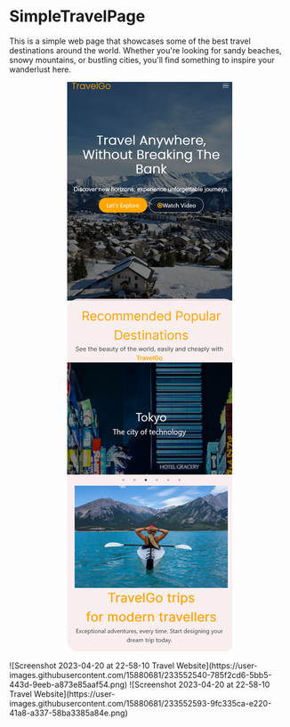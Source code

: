 # SimpleTravelPage
 This is a simple web page that showcases some of the best travel destinations around the world. Whether you're looking for sandy beaches, snowy mountains, or bustling cities, you'll find something to inspire your wanderlust here.
<p align="center"><center><img src="travel-again.png"></center></p>
![Screenshot 2023-04-20 at 22-58-10 Travel Website](https://user-images.githubusercontent.com/15880681/233552540-785f2cd6-5bb5-443d-9eeb-a873e85aaf54.png)
![Screenshot 2023-04-20 at 22-58-10 Travel Website](https://user-images.githubusercontent.com/15880681/233552593-9fc335ca-e220-41a8-a337-58ba3385a84e.png)
